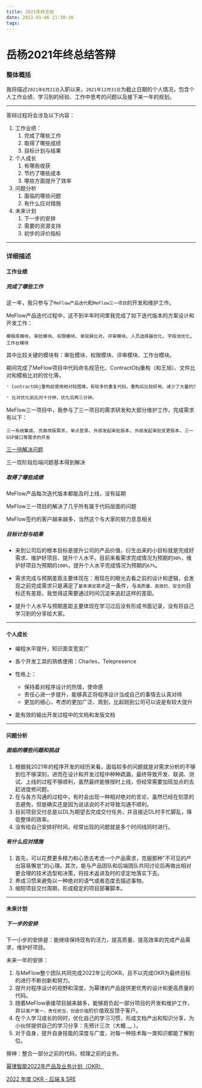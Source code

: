 ```yaml
---
title: 2021年终总结
date: 2022-01-06 21:30:16
tags:
---
```


# 岳杨2021年终总结答辩

### 整体概括

我将描述`2021年6月21日`入职以来，`2021年12月31日`为截止日期的个人情况，包含个人工作业绩、学习到的经验、工作中思考的问题以及接下来一年的规划。

------

答辩过程将会涉及以下内容：

1.  工作业绩：
    1.  完成了哪些工作
    2.  取得了哪些成绩
    3.  目标计划与结果
2.  个人成长
    1.  有哪些收获
    3.  节约了哪些成本
    4.  哪些方面提升了效率
3.  问题分析
    1.  面临的哪些问题
    2.  有什么应对措施
4.  未来计划
    1.  下一步的安排
    2.  需要的资源支持
    3.  初步的评价指标



--------------------

### 详细描述

#### 工作业绩

##### 完成了哪些工作

这一年，我只参与了`MeFlow产品迭代`和`MeFlow三一项目`的开发和维护工作。

MeFlow产品迭代过程中，这不到半年时间里我完成了如下迭代版本的方案设计和开发工作：

`模板库模块`、`审批模块`、`权限模块`、`单双屏比对`、`评审模块`、`人员选择器优化`、`字段池优化`、`工作台模块`

其中比较关键的模块有：审批模块、权限模块、评审模块、工作台模块。

期间完成了MeFlow项目中代码命名规范化、ContractObj重构（和王旭）、文件比对和模板比对的优化等。

```markdown
* ContractObj重构前使用相对较困难，有较多的重复代码，重构后比较好用，减少了大量的冗余代码。

* 比对优化前比对十分钟，优化后两三分钟。
```



MeFlow三一项目中，我参与了三一项目的需求研发和大部分维护工作，完成需求有以下：

`三一系统集成`、`页面改版需求`、`单点登录`、`外部发起审批版本`、`外部发起审批变更版本`、`三一GSP接口等需求的开发`

[三一待解决问题](https://powerlawai.feishu.cn/docs/doccnPBFJozuIJ9nDSDEXMaQUKR)

三一现阶段后端问题基本得到解决

##### 取得了哪些成绩

MeFlow产品每次迭代版本都能及时上线，没有延期

MeFlow三一项目的解决了几乎所有属于代码层面的问题

MeFlow签约的客户越来越多，当然这个与大家的努力息息相关

##### 目标计划与结果

+   来到公司后的根本目标是提升公司的产品价值，衍生出来的小目标就是完成好需求、维护好项目、提升个人水平。目前来看需求完成情况为预期的`90%`，维护好项目为预期的`100%`，提升个人水平完成情况为预期的`67%`。

+   需求完成与预期差距主要体现在：用现在的眼光去看之前的设计和逻辑，会发现之前完成需求只是满足了`基本满足需求`这一条件，与`高质量、高效的、安全的`目标还有差距，我觉得这需要通过时间沉淀来追赶这样的差距。

+   提升个人水平与预期差距主要体现在学习过后没有形成书面记录，没有将自己学习到的分享给大家。

------

#### 个人成长

+   编程水平提升，知识面变宽变广
+   各个开发工具的熟练使用：Charles，Telepresence

+   性格上：
    +   保持着对程序设计的热情，使命感
    +   责任心进一步提升，能够真正将程序设计当成自己的事情去认真对待
    +   更加的细心，考虑的更加广泛、周到，比起刚到公司可以说是有较大提升
+   能有效的输出开发过程中的文档和发版文档

------

#### 问题分析

##### 面临的哪些问题和挑战

1.  根据我2021年的程序开发的经历来看，面临较多的问题就是对需求分析的不够到位不够深刻，进而在设计和开发过程中种种疏漏，最终导致开发、联调、测试、上线的过程不够顺利，虽然最终能够按时上线，但经常需要加班加点的去赶进度修问题。
2.  在与各方沟通的过程中，有时会出现一种相对绝对的言论，虽然已经在刻意的去避免，但是确实还是因为说话说的不对导致沟通不顺利。
3.  目前项目交付总是以DL为期望去完成交付任务，并且接近DL时手忙脚乱，降低整体的效率。
4.  没有给自己安排好时间，经常出现的问题就是多个时间线同时进行。

##### 有什么应对措施

1.  首先，可以花费更多精力和心思去考虑一个产品需求，克服那种"不可见的产出容易懈怠"的心理。其次，能与产品团队和后端团队共同讨论后再做出相对更合理的技术选型和决策，将技术返讲及时的坚定地落实下去。
3.  养成习惯来避免以一种绝对的语气或者态度去描述事物。
4.  缩短项目交付周期，形成稳定的项目部署脚本。

--------

#### 未来计划

##### 下一步的安排

下一小步的安排是：能继续保持现有的活力，提高质量、提高效率的完成产品需求，维护好项目。

未来一年的安排：

1.  与MeFlow整个团队共同完成2022年公司OKR，且不以完成OKR为最终目标的进行不断创新和努力。
2.  提升对程序设计的视野和深度，为幂律的产品提供更优秀的设计和更高质量的代码。
3.  随着MeFlow承接项目越来越多，能够肩负起一部分项目的开发和维护工作，并以`客户第一，责任担当，创造价值`的价值观反馈于客户。
4.  在个人学习成长的同时，优化自己的学习习惯，形成文档产出和知识分享，为小伙伴提供自己的学习分享：先预计三次（大概 __ ）。
5.  对于自身，提升自身技能的深度与广度，对每一种技术每一类知识都能了解到位。



擦神：整合一部分之前的代码，梳理之前的业务。



[幂律智能2022年产品及业务计划（OKR）](https://powerlawai.feishu.cn/docs/doccnzdXaaHkns0PwD3ShHUsmXf)

[2022 年度 OKR - 后端 & SRE](https://powerlawai.feishu.cn/wiki/wikcngEdwUxpVdBQfEZXLNvkNwe)

